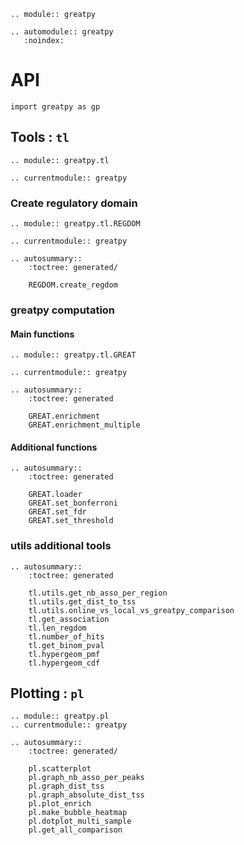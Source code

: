 ```{eval-rst}
.. module:: greatpy
```

```{eval-rst}
.. automodule:: greatpy
   :noindex:
```

# API

```
import greatpy as gp
```

## Tools : `tl`

```{eval-rst}
.. module:: greatpy.tl
```

```{eval-rst}
.. currentmodule:: greatpy
```

### Create regulatory domain

```{eval-rst}
.. module:: greatpy.tl.REGDOM
```

```{eval-rst}
.. currentmodule:: greatpy
```

```{eval-rst}
.. autosummary::
    :toctree: generated/

    REGDOM.create_regdom
```

### greatpy computation

#### Main functions

```{eval-rst}
.. module:: greatpy.tl.GREAT
```

```{eval-rst}
.. currentmodule:: greatpy
```

```{eval-rst}
.. autosummary::
    :toctree: generated

    GREAT.enrichment
    GREAT.enrichment_multiple
```

#### Additional functions

```{eval-rst}
.. autosummary::
    :toctree: generated

    GREAT.loader
    GREAT.set_bonferroni
    GREAT.set_fdr
    GREAT.set_threshold
```

### utils additional tools

```{eval-rst}
.. autosummary::
    :toctree: generated

    tl.utils.get_nb_asso_per_region
    tl.utils.get_dist_to_tss
    tl.utils.online_vs_local_vs_greatpy_comparison
    tl.get_association
    tl.len_regdom
    tl.number_of_hits
    tl.get_binom_pval
    tl.hypergeom_pmf
    tl.hypergeom_cdf
```

## Plotting : `pl`

```{eval-rst}
.. module:: greatpy.pl
.. currentmodule:: greatpy

.. autosummary::
    :toctree: generated/

    pl.scatterplot
    pl.graph_nb_asso_per_peaks
    pl.graph_dist_tss
    pl.graph_absolute_dist_tss
    pl.plot_enrich
    pl.make_bubble_heatmap
    pl.dotplot_multi_sample
    pl.get_all_comparison
```
